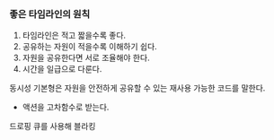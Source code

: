### 좋은 타임라인의 원칙

1. 타임라인은 적고 짧을수록 좋다.
2. 공유하는 자원이 적을수록 이해하기 쉽다.
3. 자원을 공유한다면 서로 조율해야 한다.
4. 시간을 일급으로 다룬다.

동시성 기본형은 자원을 안전하게 공유할 수 있는 재사용 가능한 코드를 말한다.

- 액션을 고차함수로 받는다.

드로핑 큐를 사용해 블라킹